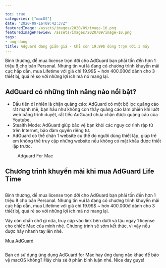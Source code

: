 ```yaml
---

toc: true
categories: ["macOS"]
date: "2020-09-16T09:42:37Z"
featuredImage: /assets/images/2020/09/image-10.png
featuredImagePreview: /assets/images/2020/09/image-10.png
tags:
- ung-dung
title: Adguard đang giảm giá - Chỉ còn 19.99$ dùng trọn đời 3 máy
---
```


Bình thường, để mua license trọn đời cho AdGuard bạn phải tốn đến hơn 1 triệu 8 cho bản Personal. Nhưng tin vui là đang có chương trình khuyến mãi cực hấp dẫn, mua Lifetime với giá chỉ 19.99$ ~ hơn 400.000đ dành cho 3 thiết bị, quá rẻ so với những lợi ích mà nó mang lại.

## AdGuard có những tính năng nào nổi bật?

- Đầu tiên dĩ nhiên là chặn quảng cáo: AdGuard có một bộ lọc quảng cáo rất mạnh mẽ, bạn hầu như không còn thấy quảng cáo làm phiền khi lướt web bằng trình duyệt, rất tiếc AdGuard chưa chặn được quảng cáo của Youtube.
- Stealth Mode: AdGuard giúp bảo vệ bạn khỏi các nguy cơ rình rập từ trên Internet, bảo đảm quyền riêng tư.
- AdGuard có thể chặn 1 website cụ thể do người dùng thiết lập, giúp trẻ em không thể truy cập những website nếu không có mật khẩu được thiết lập trước.
<figure class="kg-card kg-image-card kg-card-hascaption"><img src="/assets/images/2020/09/image-10.png" class="kg-image" alt srcset="/assets/images/size/w600/2020/09/image-10.png 600w, /assets/images/size/w1000/2020/09/image-10.png 1000w, /assets/images/2020/09/image-10.png 1073w" sizes="(min-width: 720px) 720px"><figcaption class="text-center">Adguard For Mac</figcaption></figure>

## Chương trình khuyến mãi khi mua AdGuard Life Time

<figure class="kg-card kg-image-card"><img src="/assets/images/2020/09/image-11.png" class="kg-image" alt srcset="/assets/images/size/w600/2020/09/image-11.png 600w, /assets/images/2020/09/image-11.png 876w" sizes="(min-width: 720px) 720px"></figure>

Bình thường, để mua license trọn đời cho AdGuard bạn phải tốn đến hơn 1 triệu 8 cho bản Personal. Nhưng tin vui là đang có chương trình khuyến mãi cực hấp dẫn, mua Lifetime với giá chỉ 19.99$ ~ hơn 400.000đ dành cho 3 thiết bị, quá rẻ so với những lợi ích mà nó mang lại.

Vậy còn chần chờ gì nữa, truy cập vào link bên dưới và tậu ngay 1 license cho chiếc Mac của mình nhé. Chương trình sẽ sớm kết thúc, vì vậy nếu được hãy nhanh tay lên nhé.

[Mua AdGuard](https://stacksocial.com/sales/adguard-personal-plan-lifetime-subscription)

<figure class="kg-card kg-image-card"><img src="/assets/images/2020/09/image-12.png" class="kg-image" alt srcset="/assets/images/size/w600/2020/09/image-12.png 600w, /assets/images/size/w1000/2020/09/image-12.png 1000w, /assets/images/2020/09/image-12.png 1141w" sizes="(min-width: 720px) 720px"></figure>

Bạn có sử dụng ứng dụng AdGuard for Mac hay ứng dụng nào khác để bảo vệ macOS không? Hãy chia sẻ ở phần bình luận nhé. Nice day guys!

